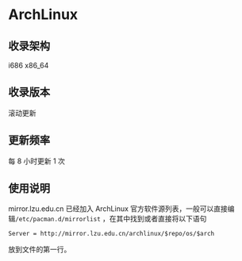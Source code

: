 # ArchLinux

## 收录架构

i686 x86_64



## 收录版本

滚动更新



## 更新频率

每 8 小时更新 1 次



## 使用说明

mirror.lzu.edu.cn 已经加入 ArchLinux 官方软件源列表，一般可以直接编辑`/etc/pacman.d/mirrorlist` ，在其中找到或者直接将以下语句

```
Server = http://mirror.lzu.edu.cn/archlinux/$repo/os/$arch
```

放到文件的第一行。